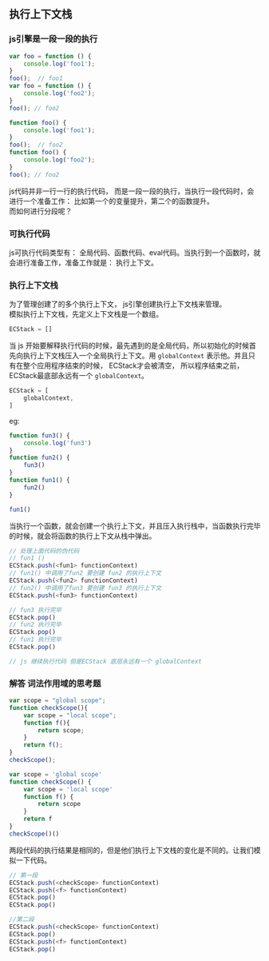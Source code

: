 ## 执行上下文栈
### js引擎是一段一段的执行
```js
var foo = function () {
    console.log('foo1');
}
foo();  // foo1
var foo = function () {
    console.log('foo2');
}
foo(); // foo2

function foo() {
    console.log('foo1');
}
foo();  // foo2
function foo() {
    console.log('foo2');
}
foo(); // foo2
```
js代码并非一行一行的执行代码， 而是一段一段的执行，当执行一段代码时，会进行一个准备工作： 比如第一个的变量提升，第二个的函数提升。<br>
而如何进行分段呢？

### 可执行代码
js可执行代码类型有： 全局代码、函数代码、eval代码。当执行到一个函数时，就会进行准备工作，准备工作就是： 执行上下文。

### 执行上下文栈
为了管理创建了的多个执行上下文， js引擎创建执行上下文栈来管理。<br>
模拟执行上下文栈，先定义上下文栈是一个数组。
```js
ECStack = []
```
当 js 开始要解释执行代码的时候，最先遇到的是全局代码，所以初始化的时候首先向执行上下文栈压入一个全局执行上下文。用 `globalContext` 表示他。并且只有在整个应用程序结束的时候， ECStack才会被清空， 所以程序结束之前， ECStack最底部永远有一个 `globalContext`。
```js
ECStack = [
    globalContext,
]
```
eg:
```js
function fun3() {
    console.log('fun3')
}
function fun2() {
    fun3()
}
function fun1() {
    fun2()
}

fun1()
```
当执行一个函数，就会创建一个执行上下文，并且压入执行栈中，当函数执行完毕的时候，就会将函数的执行上下文从栈中弹出。
```js
// 处理上面代码的伪代码
// fun1 ()
ECStack.push(<fun1> functionContext)
// fun1() 中调用了fun2 要创建 fun2 的执行上下文
ECStack.push(<fun2> functionContext)
// fun2() 中调用了fun3 要创建 fun3 的执行上下文
ECStack.push(<fun3> functionContext)

// fun3 执行完毕
ECStack.pop()
// fun2 执行完毕
ECStack.pop()
// fun1 执行完毕
ECStack.pop()

// js 继续执行代码 但是ECStack 底层永远有一个 globalContext
```
### 解答 词法作用域的思考题
```js
var scope = "global scope";
function checkScope(){
    var scope = "local scope";
    function f(){
        return scope;
    }
    return f();
}
checkScope();
```
```js
var scope = 'global scope'
function checkScope() {
    var scope = 'local scope'
    function f() {
        return scope
    }
    return f
}
checkScope()()
```
两段代码的执行结果是相同的，但是他们执行上下文栈的变化是不同的。让我们模拟一下代码。<br>
```js
// 第一段
ECStack.push(<checkScope> functionContext)
ECStack.push(<f> functionContext)
ECStack.pop()
ECStack.pop()
```
```js
//第二段
ECStack.push(<checkScope> functionContext)
ECStack.pop()
ECStack.push(<f> functionContext)
ECStack.pop()
```